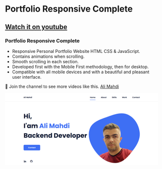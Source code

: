 # Portfolio Responsive Complete
## [Watch it on youtube](https://www.youtube.com/@Eng.AliMahdi)
### Portfolio Responsive Complete

- Responsive Personal Portfolio Website HTML CSS & JavaScript.
- Contains animations when scrolling.
- Smooth scrolling in each section.
- Developed first with the Mobile First methodology, then for desktop.
- Compatible with all mobile devices and with a beautiful and pleasant user interface.

💙 Join the channel to see more videos like this. [Ali Mahdi](https://www.youtube.com/@Eng.AliMahdi)

![1 img](/1.png)

